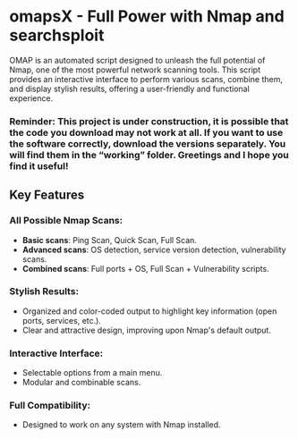 # omapsX - Full Power with Nmap and searchsploit

OMAP is an automated script designed to unleash the full potential of Nmap, one of the most powerful network scanning tools. This script provides an interactive interface to perform various scans, combine them, and display stylish results, offering a user-friendly and functional experience.

### Reminder: This project is under construction, it is possible that the code you download may not work at all. If you want to use the software correctly, download the versions separately. You will find them in the “working” folder. Greetings and I hope you find it useful! 

## Key Features

### All Possible Nmap Scans:
- **Basic scans**: Ping Scan, Quick Scan, Full Scan.
- **Advanced scans**: OS detection, service version detection, vulnerability scans.
- **Combined scans**: Full ports + OS, Full Scan + Vulnerability scripts.

### Stylish Results:
- Organized and color-coded output to highlight key information (open ports, services, etc.).
- Clear and attractive design, improving upon Nmap's default output.

### Interactive Interface:
- Selectable options from a main menu.
- Modular and combinable scans.

### Full Compatibility:
- Designed to work on any system with Nmap installed.


